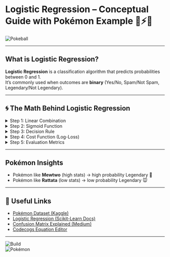# Logistic Regression – Conceptual Guide with Pokémon Example 🌌⚡🐉

![Pokeball](https://img.icons8.com/color/96/pokeball.png)

---

## What is Logistic Regression?

**Logistic Regression** is a classification algorithm that predicts probabilities between 0 and 1.  
It’s commonly used when outcomes are **binary** (Yes/No, Spam/Not Spam, Legendary/Not Legendary).

---

## 🌀 The Math Behind Logistic Regression

<details>
<summary>Step 1: Linear Combination</summary>

We combine features linearly using coefficients (weights):

![Linear Model](https://latex.codecogs.com/svg.latex?\Large&space;z=b_0+b_1x_1+b_2x_2+\ldots+b_nx_n)

Example with Pokémon stats (**Attack, Defense, Speed**):

z = -15 + 0.04(Attack) + 0.03(Defense) + 0.05(Speed)

</details>

<details>
<summary>Step 2: Sigmoid Function</summary>

Convert `z` into a probability between 0 and 1:

![Sigmoid](https://latex.codecogs.com/svg.latex?\Large&space;\sigma(z)=\frac{1}{1+e^{-z}})

**Example:**

1. Pokémon with Attack=120, Defense=100, Speed=95

z = -15 + 0.04120 + 0.03100 + 0.05*95 = -2.45 p ≈ 0.08 → Not Legendary

2. Pokémon with Attack=160, Defense=120, Speed=130

z = -15 + 0.04160 + 0.03120 + 0.05*130 = 1.5 p ≈ 0.82 → Legendary

</details>

<details>
<summary>Step 3: Decision Rule</summary>

- If `p >= 0.5` → predict **Legendary (1)**  
- If `p < 0.5` → predict **Not Legendary (0)**

This creates a **decision boundary** separating the two classes.

</details>

<details>
<summary>Step 4: Cost Function (Log-Loss)</summary>

The model learns the best coefficients by minimizing the **log-loss**:  

![Log Loss](https://latex.codecogs.com/svg.latex?\Large&space;L=-\frac{1}{N}\sum_{i=1}^N\left[y_i\log(p_i)+(1-y_i)\log(1-p_i)\right])

> Penalizes wrong predictions, especially confident wrong ones.

</details>

<details>
<summary>Step 5: Evaluation Metrics</summary>

### Confusion Matrix

|                | Predicted Legendary | Predicted Not Legendary |
|----------------|------------------|------------------------|
| Actual Legendary | 9 (TP)          | 1 (FN)                |
| Actual Not Legendary | 3 (FP)      | 87 (TN)               |

### Precision
![Precision](https://latex.codecogs.com/svg.latex?\Large&space;Precision=\frac{TP}{TP+FP}=\frac{9}{9+3}=0.75)  
> When we predict Legendary, we’re correct **75% of the time**.

### Recall
![Recall](https://latex.codecogs.com/svg.latex?\Large&space;Recall=\frac{TP}{TP+FN}=\frac{9}{9+1}=0.9)  
> We catch **90% of all real Legendary Pokémon**.

### F1 Score
![F1 Score](https://latex.codecogs.com/svg.latex?\Large&space;F1=2\cdot\frac{0.75\cdot0.9}{0.75+0.9}=0.82)  
> Balanced performance between precision & recall.

</details>

---

## Pokémon Insights

- Pokémon like **Mewtwo** (high stats) → high probability Legendary 🌌  
- Pokémon like **Rattata** (low stats) → low probability Legendary 🐭  

---

## 🔗 Useful Links

- [Pokémon Dataset (Kaggle)](https://www.kaggle.com/datasets/abcsds/pokemon)  
- [Logistic Regression (Scikit-Learn Docs)](https://scikit-learn.org/stable/modules/linear_model.html#logistic-regression)  
- [Confusion Matrix Explained (Medium)](https://medium.com/swlh/confusion-matrix-and-classification-report-explained-8456323f2e1c)  
- [Codecogs Equation Editor](https://latex.codecogs.com/eqneditor/editor.php)

---

![Build](https://img.shields.io/badge/Model-LogisticRegression-blue)  
![Pokémon](https://img.shields.io/badge/Dataset-Pokémon-green)